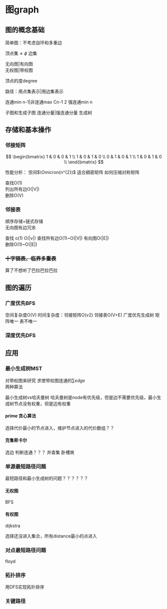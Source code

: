 # 图graph
## 图的概念基础
简单图：不考虑自环和多重边

顶点集$\ne \phi$ 边集  


无向图|有向图  
无权图|带权图  

顶点的度degree

路径：用点集表示|用边集表示

连通min n-1|非连通max Cn-1 2
强连通min n

子图和生成子图 连通分量|强连通分量 生成树
## 存储和基本操作
### 邻接矩阵
$$
\begin{bmatrix}
    1 & 0 & 0 & 1 \\
    1 & 0 & 1 & 0 \\
    0 & 1 & 0 & 1 \\
    1 & 0 & 1 & 0 \\
\end{bmatrix}
$$

性能分析：
空间$\Omicron(n^{2})$ 适合稠密矩阵 如何压缩对称矩阵

查找O(1)  
列出所有边O(|V|)  
删除O(V)
### 邻接表
顺序存储+链式存储  
无向图有边冗余  

查找 o(1) O(|v|)
查找所有边O(1)~O(|V|)  有向图O(|E|)  
删除O(1)~O(|E|)
### ~~十字链表、临界多重表~~
算了不想听了巴拉巴拉巴拉
## 图的遍历

### 广度优先BFS
空间复杂度O(V)
时间复杂度：邻接矩阵O(v2)  邻接表O(V+E)
广度优先生成树 矩阵唯一 表不唯一
### 深度优先DFS
## 应用
### 最小生成树MST
对带权图来研究
求使带权图连通的$\sum edge$  
两种算法

最小生成树vs哈夫曼树 哈夫曼树是node有优先级，但是边不需要优先级，最小生成树节点没有权重，但是边有权重

#### prime 贪心算法
选择代价最小的节点进入，维护节点进入的代价数组？？

#### 克鲁斯卡尔
选边 判断连通？？？ 并查集 卧槽爽
### 单源最短路径问题
最短路径和最小生成树的问题？？？？？？
#### 无权图
BFS
#### 有权图
dijkstra

选择还没进入集合，所有distance最小的点进入
### 对点最短路径问题
floyd
### 拓扑排序
用DFS实现拓扑排序
### 关键路径
